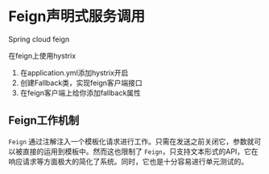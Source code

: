 # Feign声明式服务调用



Spring cloud feign





在feign上使用hystrix

1. 在application.yml添加hystrix开启
2. 创建Fallback类，实现feign客户端接口
3. 在feign客户端上给你添加fallback属性



## Feign工作机制

`Feign` 通过注解注入一个模板化请求进行工作。只需在发送之前关闭它，参数就可以被直接的运用到模板中。然而这也限制了 `Feign`，只支持文本形式的API，它在响应请求等方面极大的简化了系统。同时，它也是十分容易进行单元测试的。